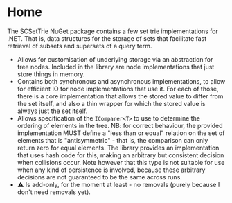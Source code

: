 ﻿# Home

The SCSetTrie NuGet package contains a few set trie implementations for .NET. That is, data structures for the storage of
sets that facilitate fast retrieval of subsets and supersets of a query term.

* Allows for customisation of underlying storage via an abstraction for tree nodes.
  Included in the library are node implementations that just store things in memory.
* Contains both synchronous and asynchronous implementations, to allow for efficient 
  IO for node implementations that use it. For each of those, there is a core implementation 
  that allows the stored value to differ from the set itself, and also a thin wrapper for
  which the stored value is always just the set itself.
* Allows specification of the `IComparer<T>` to use to determine the ordering of elements in
  the tree. NB: for correct behaviour, the provided implementation MUST define a "less than or 
  equal" relation on the set of elements that is "antisymmetric" - that is, the comparison can
  only return zero for equal elements. The library provides an implementation that uses hash code
  for this, making an arbitrary but consistent decision when collisions occur. Note however
  that this type is not suitable for use when any kind of persistence is involved, because these
  arbitrary decisions are not guaranteed to be the same across runs.
* ⚠ Is add-only, for the moment at least - no removals (purely because I don't need removals yet).
